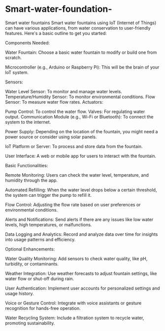 # Smart-water-foundation-
Smart water fountains
Smart water fountains using IoT (Internet of Things) can have various applications, from water conservation to user-friendly features. Here's a basic outline to get you started:


Components Needed:


Water Fountain: Choose a basic water fountain to modify or build one from scratch.


Microcontroller (e.g., Arduino or Raspberry Pi): This will be the brain of your IoT system.


Sensors:


Water Level Sensor: To monitor and manage water levels.
Temperature/Humidity Sensor: To monitor environmental conditions.
Flow Sensor: To measure water flow rates.
Actuators:


Pump Control: To control the water flow.
Valves: For regulating water output.
Communication Module (e.g., Wi-Fi or Bluetooth): To connect the system to the internet.


Power Supply: Depending on the location of the fountain, you might need a power source or consider using solar panels.


IoT Platform or Server: To process and store data from the fountain.


User Interface: A web or mobile app for users to interact with the fountain.


Basic Functionalities:


Remote Monitoring: Users can check the water level, temperature, and humidity through the app.


Automated Refilling: When the water level drops below a certain threshold, the system can trigger the pump to refill it.


Flow Control: Adjusting the flow rate based on user preferences or environmental conditions.


Alerts and Notifications: Send alerts if there are any issues like low water levels, high temperatures, or malfunctions.


Data Logging and Analytics: Record and analyze data over time for insights into usage patterns and efficiency.


Optional Enhancements:


Water Quality Monitoring: Add sensors to check water quality, like pH, turbidity, or contaminants.


Weather Integration: Use weather forecasts to adjust fountain settings, like water flow or shut-off during rain.


User Authentication: Implement user accounts for personalized settings and usage history.


Voice or Gesture Control: Integrate with voice assistants or gesture recognition for hands-free operation.


Water Recycling System: Include a filtration system to recycle water, promoting sustainability.
